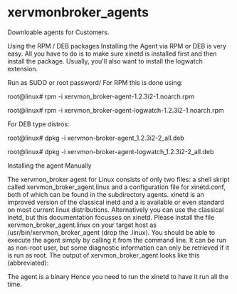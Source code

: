 xervmonbroker_agents
====================

Downloable agents for Customers.

Using the RPM / DEB packages
Installing the Agent via RPM or DEB is very easy. All you have to do is to make sure xinetd is installed first and then install the package. Usually, you'll also want to install the logwatch extension. 

Run as SUDO or root password/
For RPM this is done using: 

root@linux# rpm -i xervmon_broker-agent-1.2.3i2-1.noarch.rpm

root@linux# rpm -i xervmon_broker-agent-logwatch-1.2.3i2-1.noarch.rpm 

For DEB type distros: 

root@linux# dpkg -i xervmon-broker-agent_1.2.3i2-2_all.deb

root@linux# dpkg -i xervmon-broker-agent-logwatch_1.2.3i2-2_all.deb 


Installing the agent Manually

The xervmon_broker agent for Linux consists of only two files: a shell skript called xervmon_broker_agent.linux and a configuration file for xinetd.conf, both of which can be found in the subdirectory agents. xinetd is an improved version of the classical inetd and a is available or even standard on most current linux distributions. 
Alternatively you can use the classical inetd, but this documentation focusses on xinetd. 
Please install the file xervmon_broker_agent.linux on your target host as /usr/bin/xervmon_broker_agent (drop the .linux). You should be able to execute the agent simply by calling it from the command line. It can be run as non-root user, but some diagnostic information can only be retrieved if it is run as root. The output of xervmon_broker_agent looks like this (abbreviated): 


The agent is a binary Hence you need to run the xinetd to have it run all the time.
